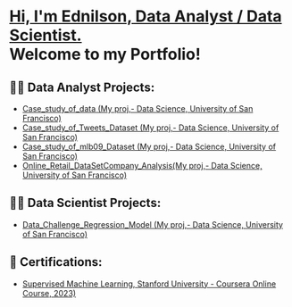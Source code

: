 
<h1><a href="https://linkedin.com/in/arlindo-almada-67986427">Hi, I'm Ednilson, Data Analyst / Data Scientist.<br/> </a> Welcome to my Portfolio! </h1>

<h2>👨‍💻 Data Analyst Projects:</h2>


- [Case_study_of_data (My proj,- Data Science, University of San Francisco)](https://github.com/EdnilsonChiambo/CaseStudy_of_Data)
- [Case_study_of_Tweets_Dataset (My proj,- Data Science, University of San Francisco)](https://github.com/EdnilsonChiambo/CaseStudy_of_Tweets_DataSet)
- [Case_study_of_mlb09_Dataset (My proj,- Data Science, University of San Francisco)](https://github.com/EdnilsonChiambo/CaseStudy_of_mlb09_DataSet)
- [Online_Retail_DataSetCompany_Analysis(My proj,- Data Science, University of San Francisco)](https://github.com/EdnilsonChiambo/Final_Project)


  
<h2>👨‍💻 Data Scientist Projects:</h2>

- [Data_Challenge_Regression_Model (My proj,- Data Science, University of San Francisco)](https://github.com/EdnilsonChiambo/Data-Challenge)
<h2>📜 Certifications:</h2>

- [Supervised Machine Learning, Stanford University - Coursera Online Course, 2023)](https://www.coursera.org/account/accomplishments/certificate/P7PE8JPKP9DW)

